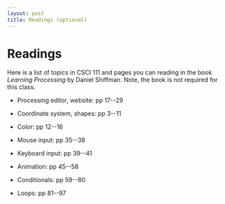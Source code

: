```yaml
---
layout: post
title: Readings (optional)
---
```


# Readings

Here is a list of topics in CSCI 111 and pages you can reading in the
book *Learning Processing* by Daniel Shiffman. Note, the book is not
required for this class.

- Processing editor, website: pp 17--29

- Coordinate system, shapes: pp 3--11

- Color: pp 12--16

- Mouse input: pp 35--38

- Keyboard input: pp 39--41

- Animation: pp 45--58

- Conditionals: pp 59--80

- Loops: pp 81--97


